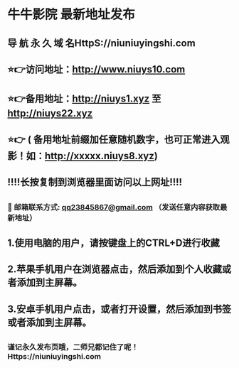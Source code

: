 # 牛牛影院 最新地址发布 
## 导 航 永 久 域 名HttpS://niuniuyingshi.com
## ⭐️👉访问地址：http://www.niuys10.com
## ⭐️👉备用地址：http://niuys1.xyz  至  http://niuys22.xyz
## ⭐️👉 ( 备用地址前缀加任意随机数字，也可正常进入观影！如：http://xxxxx.niuys8.xyz)
## ‼️‼️长按复制到浏览器里面访问以上网址‼️‼️ 
##
##
### 📧 邮箱联系方式: qq23845867@gmail.com （发送任意内容获取最新地址）
##
## 1.使用电脑的用户，请按键盘上的CTRL+D进行收藏
## 2.苹果手机用户在浏览器点击，然后添加到个人收藏或者添加到主屏幕。
## 3.安卓手机用户点击，或者打开设置，然后添加到书签或者添加到主屏幕。
##
### 谨记永久发布页哦，二师兄都记住了呢！Https://niuniuyingshi.com
